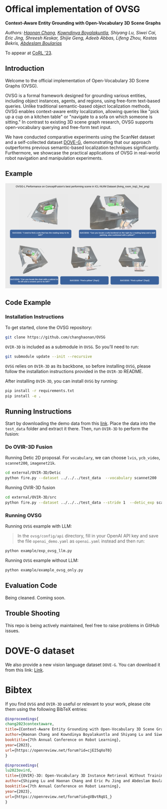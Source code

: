 # Offical implementation of OVSG

**Context-Aware Entity Grounding with Open-Vocabulary 3D Scene Graphs**

*Authors: [Haonan Chang](https://github.com/changhaonan/), [Kowndinya Boyalakuntla](https://kowndinya2000.github.io), Shiyang Lu, Siwei Cai, Eric Jing, Shreesh Keskar, Shijie Geng, Adeeb Abbas, Lifeng Zhou, Kostas Bekris, [Abdeslam Boularias](http://www.abdeslam.net/)*

To appear at [CoRL '23](https://www.corl2023.org/).

## Introduction
Welcome to the official implementation of Open-Vocabulary 3D Scene Graphs (OVSG). 

OVSG is a formal framework designed for grounding various entities, including object instances, agents, and regions, using free-form text-based queries. Unlike traditional semantic-based object localization methods, OVSG enables context-aware entity localization, allowing queries like "pick up a cup on a kitchen table" or "navigate to a sofa on which someone is sitting." In contrast to existing 3D scene graph research, OVSG supports open-vocabulary querying and free-form text input. 

We have conducted comparative experiments using the ScanNet dataset and a self-collected dataset [DOVE-G](https://doi.org/10.6084/m9.figshare.24307072.v1), demonstrating that our approach outperforms previous semantic-based localization techniques significantly. Furthermore, we showcase the practical applications of OVSG in real-world robot navigation and manipulation experiments. 

## Example

![OVSG Example](./media/OVSG-L.drawio.png)

## Code Example

### Installation Instructions

To get started, clone the OVSG repository:

```bash
git clone https://github.com/changhaonan/OVSG
```
`OVIR-3D` is included as a submodule in `OVSG`. So you'll need to run:

```bash
git submodule update --init --recursive
```

`OVSG` relies on `OVIR-3D` as its backbone, so before installing `OVSG`, please follow the installation instructions provided in the `OVIR-3D` README.

After installing `OVIR-3D`, you can install `OVSG` by running:

```bash
pip install -r requirements.txt
pip install -e .
```

## Running Instructions

Start by downloading the demo data from this [link](https://drive.google.com/file/d/1QZH5IuKMuxcTAf4NMJQKzWCr-M26xLer/view?usp=sharing). Place the data into the `test_data` folder and extract it there. Then, run `OVIR-3D` to perform the fusion:

### Do OVIR-3D Fusion

Running Detic 2D proposal. For `vocabulary`, we can choose `lvis`, `ycb_video`, `scannet200`, `imagenet21k`.
```bash
cd external/OVIR-3D/Detic
python fire.py --dataset ../../../test_data  --vocabulary scannet200
```

Running OVIR-3D fusion
```bash
cd external/OVIR-3D/src
python fire.py --dataset ../../../test_data --stride 1  --detic_exp scannet200-0.3
```

### Running OVSG

Running `OVSG` example with LLM:

> In the `ovsg/config/api` directory, fill in your OpenAI API key and save the file `openai_demo.yaml` as `openai.yaml` instead and then run:
```bash
python example/exp_ovsg_llm.py
```

Running `OVSG` example without LLM:
```bash
python example/example_ovsg_only.py
```

## Evaluation Code

Being cleaned. Coming soon.

## Trouble Shooting

This repo is being actively maintained, feel free to raise problems in GitHub issues.

# DOVE-G dataset

We also provide a new vision language dataset `DOVE-G`. You can download it from this link: [Link](https://doi.org/10.6084/m9.figshare.24307072.v1).

# Bibtex

If you find `OVSG` and `OVIR-3D` useful or relevant to your work, please cite them using the following BibTeX entries:

```bibtex
@inproceedings{
chang2023contextaware,
title={Context-Aware Entity Grounding with Open-Vocabulary 3D Scene Graphs},
author={Haonan Chang and Kowndinya Boyalakuntla and Shiyang Lu and Siwei Cai and Eric Pu Jing and Shreesh Keskar and Shijie Geng and Adeeb Abbas and Lifeng Zhou and Kostas Bekris and Abdeslam Boularious},
booktitle={7th Annual Conference on Robot Learning},
year={2023},
url={https://openreview.net/forum?id=cjEI5qXoT0}
}
```

```bibtex
@inproceedings{
lu2023ovird,
title={{OVIR}-3D: Open-Vocabulary 3D Instance Retrieval Without Training on 3D Data},
author={Shiyang Lu and Haonan Chang and Eric Pu Jing and Abdeslam Boularias and Kostas Bekris},
booktitle={7th Annual Conference on Robot Learning},
year={2023},
url={https://openreview.net/forum?id=gVBvtRqU1_}
}
```